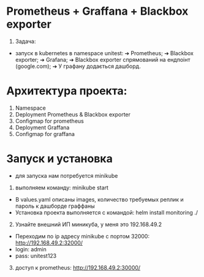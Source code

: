 # Prometheus + Graffana + Blackbox exporter

1. Задача: 
- запуск в kubernetes в namespace unitest:
➔ Prometheus;
➔ Blackbox exporter;
➔ Grafana;
➔ Blackbox exporter спрямований на ендпоінт (google.com);
➔ У графану додається дашборд.

# Архитектура проекта:
1. Namespace
2. Deployment Prometheus & Blackbox exporter
3. Configmap for prometheus
4. Deployment Graffana
5. Configmap for graffana


# Запуск и установка
- для запуска нам потребуется minikube
1. выполняем команду: minikube start
- В values.yaml описаны images, количество требуемых реплик и пароль к дашборде граффаны
- Установка проекта выполняется с командой: helm install monitoring ./
2. Узнайте внешний ИП миникуба, у меня это 192.168.49.2
- Переходим по ip адресу minikube с портом 32000: http://192.168.49.2:32000/
- login: admin
- pass: unitest123
3. доступ к prometheus: http://192.168.49.2:30000/

